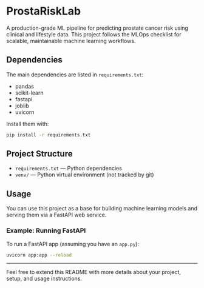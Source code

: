 # ProstaRiskLab

A production-grade ML pipeline for predicting prostate cancer risk using clinical and lifestyle data. This project follows the MLOps checklist for scalable, maintainable machine learning workflows.

## Dependencies

The main dependencies are listed in `requirements.txt`:
- pandas
- scikit-learn
- fastapi
- joblib
- uvicorn

Install them with:
```bash
pip install -r requirements.txt
```

## Project Structure

- `requirements.txt` — Python dependencies
- `venv/` — Python virtual environment (not tracked by git)

## Usage

You can use this project as a base for building machine learning models and serving them via a FastAPI web service.

### Example: Running FastAPI

To run a FastAPI app (assuming you have an `app.py`):
```bash
uvicorn app:app --reload
```

---

Feel free to extend this README with more details about your project, setup, and usage instructions.